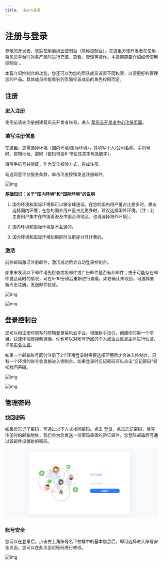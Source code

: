 ```yaml
---
title:  注册与登录
---
```

# 注册与登录

尊敬的开发者，欢迎使用菊风云控制台（简称控制台）。在这里方便开发者在使用菊风云平台时对各产品时进行充值、查看、管理等操作。本指南简要介绍如何使用控制台 。

本篇介绍控制台的功能，您还可以为您的团队成员设置不同权限，以便更好的管理您的产品。具体成员所能看到的页面视该成员的角色权限而定。

## 注册

### 进入注册

使用前请先注册创建菊风云开发者账号，进入 [菊风云开发者中心注册页面](https://developer.juphoon.com/signup)。

### 填写注册信息

在这里，您需选择环境（国内环境/国际环境），并填写个人/公司名称、手机号码、邮箱地址、密码（密码可设6-18位任意字母及数字）。

填写手机号并验证，作为安全校验方式，完成注册。

勾选同意平台服务条款，单击注册按钮发送注册邮件。

![img](https://developer.juphoon.com/style/images/document/portal/1.png)

**基础知识：关于“国内环境”和“国际环境”的说明**

1. 国内环境和国际环境都可以做全球通话。在您的国内用户量占比更多时，建议选择国内环境；在您的国外用户量占比更多时，建议选择国外环境。（注：若主要用户集中在中国香港及中国台湾地区，也请选择海外环境）。

2. 国内环境和国际环境是不互通的。

3. 国内环境和国际环境如果同时注册是分开计费的。

### 激活

前往邮箱激活注册邮件，激活成功后会自动登录控制台。

如果未发现以下邮件请先检查垃圾邮件或广告邮件是否有此邮件；由于可能存在邮件送达延时的情况，可在5-10分钟后重新进行查看。如若确认未收到，可选择重新点击注册，发送邮件验证。

![img](https://developer.juphoon.com/style/images/document/portal/3.png)

![img](https://developer.juphoon.com/style/images/document/portal/4.png)

## 登录控制台

您可以用注册时填写的邮箱登录菊风云平台，根据新手指引，创建你的第一个项目，快速体验音视频通话。你也可以对账号所属的个人或企业信息主体进行认证，详见[实名认证](../02_实名认证)。

如果一个邮箱账号同时注册了2个环境登录时需要选择环境后才会进入控制台，只有一个环境的账号会直接进入控制台。如果登录时忘记密码可以点击“忘记密码”轻松找回密码。

![img](https://developer.juphoon.com/style/images/document/portal/5.png)

![img](https://developer.juphoon.com/style/images/document/portal/6.png)

## 管理密码

### 找回密码

如果您忘记了密码，可通过以下方式找回密码。点击 [登录](https://developer.juphoon.com/signin)，点击忘记密码，填写注册时的邮箱地址，我们会为您发送一份密码重置的验证邮件，您登陆邮箱后可通过该邮件设置新的密码。

![img](../../../_images/password.png)

### 账号安全

您可以在登录后，点击右上角账号名下拉框中的基本信息后，即可选择进入账号安全页面。您可以在此页面对密码进行修改。

![img](https://developer.juphoon.com/style/images/document/portal/m.png)
